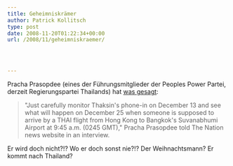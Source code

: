 ```yaml
---
title: Geheimniskrämer
author: Patrick Kollitsch
type: post
date: 2008-11-20T01:22:34+00:00
url: /2008/11/geheimniskraemer/




---
```

Pracha Prasopdee (eines der F&uuml;hrungsmitglieder der Peoples Power Partei, derzeit Regierungspartei Thailands) hat [was gesagt][1]:

> "Just carefully monitor Thaksin's phone-in on December 13 and see what will happen on December 25 when someone is supposed to arrive by a <span class="caps">THAI</span> flight from Hong Kong to Bangkok's Suvanabhumi Airport at 9:45 a.m. (0245 <span class="caps">GMT</span>)," Pracha Prasopdee told The Nation news website in an interview. 

Er wird doch nicht?!? Wo er doch sonst nie?!? Der Weihnachtsmann? Er kommt nach Thailand?

 [1]: http://news.xinhuanet.com/english/2008-11/20/content_10388491.htm